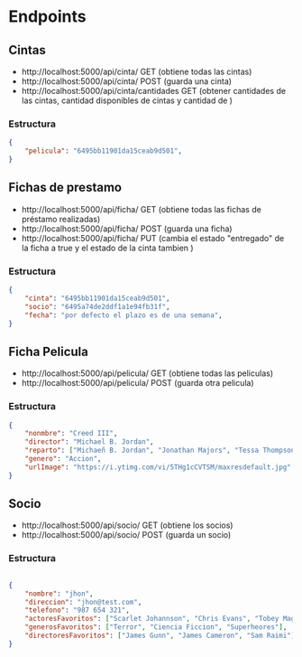 # Endpoints

## Cintas

- http://localhost:5000/api/cinta/ GET (obtiene todas las cintas)
- http://localhost:5000/api/cinta/ POST (guarda una cinta)
- http://localhost:5000/api/cinta/cantidades GET (obtener cantidades de las cintas, cantidad disponibles de cintas y cantidad de )

### Estructura

```json
{
    "pelicula": "6495bb11901da15ceab9d501",
}
```

## Fichas de prestamo

- http://localhost:5000/api/ficha/ GET (obtiene todas las fichas de préstamo realizadas)
- http://localhost:5000/api/ficha/ POST (guarda una ficha) 
- http://localhost:5000/api/ficha/ PUT (cambia el estado "entregado" de la ficha a true y el estado de la cinta tambien )

### Estructura

```json
{
    "cinta": "6495bb11901da15ceab9d501",
    "socio": "6495a74de2ddf1a1e94fb31f",
    "fecha": "por defecto el plazo es de una semana", 
}
```

## Ficha Pelicula

- http://localhost:5000/api/pelicula/ GET (obtiene todas las peliculas)
- http://localhost:5000/api/pelicula/ POST (guarda otra pelicula)

### Estructura

```json
{
    "nonmbre": "Creed III",
    "director": "Michael B. Jordan",
    "reparto": ["Michaeñ B. Jordan", "Jonathan Majors", "Tessa Thompson", "José Benavidez Jr.", "Mila Davis-kent", "Florian Munteanu"],
    "genero": "Accion",
    "urlImage": "https://i.ytimg.com/vi/5THg1cCVTSM/maxresdefault.jpg"
}
```


## Socio

- http://localhost:5000/api/socio/ GET (obtiene los socios)
- http://localhost:5000/api/socio/ POST (guarda un socio)

### Estructura

```json

{
    "nombre": "jhon",
    "direccion": "jhon@test.com",
    "telefono": "987 654 321",
    "actoresFavoritos": ["Scarlet Johannson", "Chris Evans", "Tobey Maguire"],
    "generosFavoritos": ["Terror", "Ciencia Ficcion", "Superheores"],
    "directoresFavoritos": ["James Gunn", "James Cameron", "Sam Raimi"]
}

```